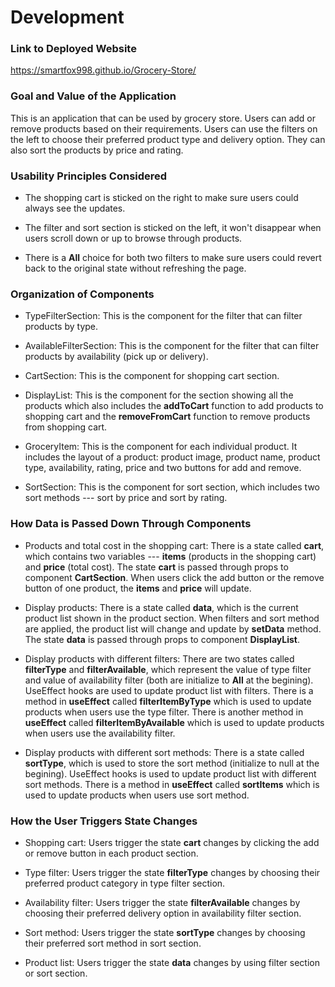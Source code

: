 # Development

### Link to Deployed Website
https://smartfox998.github.io/Grocery-Store/

### Goal and Value of the Application
This is an application that can be used by grocery store. Users can add or remove products based on their requirements. Users can use the filters on the left to choose their preferred product type and delivery option. They can also sort the products by price and rating.

### Usability Principles Considered

* The shopping cart is sticked on the right to make sure users could always see the updates.

* The filter and sort section is sticked on the left, it won't disappear when users scroll down or up to browse through products.

* There is a **All** choice for both two filters to make sure users could revert back to the original state without refreshing the page.

### Organization of Components

* TypeFilterSection: This is the component for the filter that can filter products by type.

* AvailableFilterSection: This is the component for the filter that can filter products by availability (pick up or delivery).

* CartSection: This is the component for shopping cart section.

* DisplayList: This is the component for the section showing all the products which also includes the **addToCart** function to add products to shopping cart and the **removeFromCart** function to remove products from shopping cart.

* GroceryItem: This is the component for each individual product. It includes the layout of a product: product image, product name, product type, availability, rating, price and two buttons for add and remove.

* SortSection: This is the component for sort section, which includes two sort methods --- sort by price and sort by rating.

### How Data is Passed Down Through Components

* Products and total cost in the shopping cart: There is a state called **cart**, which contains two variables --- **items** (products in the shopping cart) and **price** (total cost). The state **cart** is passed through props to component **CartSection**. When users click the add button or the remove button of one product, the **items** and **price** will update.

* Display products: There is a state called **data**, which is the current product list shown in the product section. When filters and sort method are applied, the product list will change and update by **setData** method. The state **data** is passed through props to component **DisplayList**.

* Display products with different filters: There are two states called **filterType** and **filterAvailable**, which represent the value of type filter and value of availability filter (both are initialize to **All** at the begining). UseEffect hooks are used to update product list with filters. There is a method in **useEffect** called **filterItemByType** which is used to update products when users use the type filter. There is another method in **useEffect** called **filterItemByAvailable** which is used to update products when users use the availability filter.

* Display products with different sort methods: There is a state called **sortType**, which is used to store the sort method (initialize to null at the begining). UseEffect hooks is used to update product list with different sort methods. There is a method in **useEffect** called **sortItems** which is used to update products when users use sort method.

### How the User Triggers State Changes

* Shopping cart: Users trigger the state **cart** changes by clicking the add or remove button in each product section.

* Type filter: Users trigger the state **filterType** changes by choosing their preferred product category in type filter section.

* Availability filter: Users trigger the state **filterAvailable** changes by choosing their preferred delivery option in availability filter section.

* Sort method: Users trigger the state **sortType** changes by choosing their preferred sort method in sort section.

* Product list: Users trigger the state **data** changes by using filter section or sort section.

